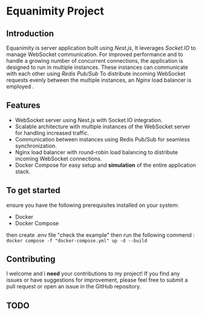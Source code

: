 # Equanimity Project

## Introduction

Equanimity is server application built using _Nest.js_, It leverages _Socket.IO_ to manage WebSocket communication.
For improved performance and to handle a growing number of concurrent connections, the application is designed to run in multiple instances.
These instances can communicate with each other using _Redis Pub/Sub_
To distribute incoming WebSocket requests evenly between the multiple instances, an _Nginx_ load balancer is employed .

## Features

- WebSocket server using Nest.js with Socket.IO integration.
- Scalable architecture with multiple instances of the WebSocket server for
  handling increased traffic.
- Communication between instances using Redis Pub/Sub for seamless  
  synchronization.
- Nginx load balancer with round-robin load balancing to distribute  
  incoming WebSocket connections.
- Docker Compose for easy setup and **simulation** of the entire application stack.

## To get started

ensure you have the following prerequisites installed on your system:

- Docker
- Docker Compose

then create .env file "check the example" then run the following commend :
`docker compose -f "docker-compose.yml" up -d --build`

## Contributing

I welcome and i **need** your contributions to my project! If you find any issues or have suggestions for improvement, please feel free to submit a pull request or open an issue in the GitHub repository.

## TODO

